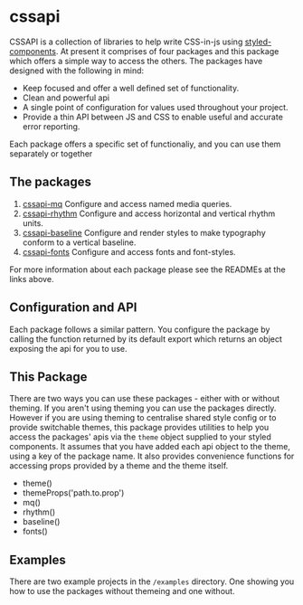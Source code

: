 # cssapi

CSSAPI is a collection of libraries to help write CSS-in-js using [styled-components](https://github.com/styled-components/styled-components). At present it comprises of four packages and this package which offers a simple way to access the others. The packages have designed with the following in mind:

* Keep focused and offer a well defined set of functionality.
* Clean and powerful api
* A single point of configuration for values used throughout your project.
* Provide a thin API between JS and CSS to enable useful and accurate error reporting.

Each package offers a specific set of functionaliy, and you can use them separately or together

## The packages

1.  [cssapi-mq](https://github.com/Undistraction/cssapi-mq) Configure and access named media queries.
2.  [cssapi-rhythm](https://github.com/Undistraction/cssapi-rhythm) Configure and access horizontal and vertical rhythm units.
3.  [cssapi-baseline](https://github.com/Undistraction/cssapi-baseline) Configure and render styles to make typography conform to a vertical baseline.
4.  [cssapi-fonts](https://github.com/Undistraction/cssapi-fonts) Configure and access fonts and font-styles.

For more information about each package please see the READMEs at the links above.

## Configuration and API

Each package follows a similar pattern. You configure the package by calling the function returned by its default export which returns an object exposing the api for you to use.

## This Package

There are two ways you can use these packages - either with or without theming. If you aren't using theming you can use the packages directly. However if you are using theming to centralise shared style config or to provide switchable themes, this package provides utilities to help you access the packages' apis via the `theme` object supplied to your styled components. It assumes that you have added each api object to the theme, using a key of the package name. It also provides convenience functions for accessing props provided by a theme and the theme itself.

* theme()
* themeProps('path.to.prop')
* mq()
* rhythm()
* baseline()
* fonts()

## Examples

There are two example projects in the `/examples` directory. One showing you how to use the packages without themeing and one without.
